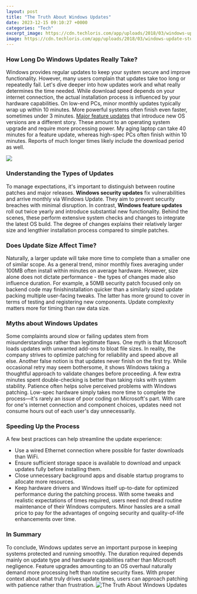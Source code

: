 ```yaml
---
layout: post
title: "The Truth About Windows Updates"
date: 2023-12-15 09:10:27 +0000
categories: "Tech"
excerpt_image: https://cdn.techloris.com/app/uploads/2018/03/windows-update-stuck-2.png
image: https://cdn.techloris.com/app/uploads/2018/03/windows-update-stuck-2.png
---
```


### How Long Do Windows Updates Really Take? 
Windows provides regular updates to keep your system secure and improve functionality. However, many users complain that updates take too long or repeatedly fail. Let's dive deeper into how updates work and what really determines the time needed.
While download speed depends on your internet connection, the actual installation process is influenced by your hardware capabilities. On low-end PCs, minor monthly updates typically wrap up within 10 minutes. More powerful systems often finish even faster, sometimes under 3 minutes. 
[Major feature updates](https://fistore.mysenprints.com/collection/abbe) that introduce new OS versions are a different story. These amount to an operating system upgrade and require more processing power. My aging laptop can take 40 minutes for a feature update, whereas high-spec PCs often finish within 10 minutes. Reports of much longer times likely include the download period as well.

![](https://cambridgesupport.com/wp-content/uploads/2020/10/Windows-Updates.jpg)
### Understanding the Types of Updates 
To manage expectations, it's important to distinguish between routine patches and major releases. **Windows security updates** fix vulnerabilities and arrive monthly via Windows Update. They aim to prevent security breaches with minimal disruption.
In contrast, **Windows feature updates** roll out twice yearly and introduce substantial new functionality. Behind the scenes, these perform extensive system checks and changes to integrate the latest OS build. The degree of changes explains their relatively larger size and lengthier installation process compared to simple patches.
### Does Update Size Affect Time? 
Naturally, a larger update will take more time to complete than a smaller one of similar scope. As a general trend, minor monthly fixes averaging under 100MB often install within minutes on average hardware. However, size alone does not dictate performance - the types of changes made also influence duration.
For example, a 50MB security patch focused only on backend code may finishinstallation quicker than a similarly sized update packing multiple user-facing tweaks. The latter has more ground to cover in terms of testing and registering new components. Update complexity matters more for timing than raw data size.
### Myths about Windows Updates 
Some complaints around slow or failing updates stem from misunderstandings rather than legitimate flaws. One myth is that Microsoft loads updates with unwanted add-ons to bloat file sizes. In reality, the company strives to optimize patching for reliability and speed above all else. 
Another false notion is that updates never finish on the first try. While occasional retry may seem bothersome, it shows Windows taking a thoughtful approach to validate changes before proceeding. A few extra minutes spent double-checking is better than taking risks with system stability. 
Patience often helps solve perceived problems with Windows patching. Low-spec hardware simply takes more time to complete the process—it's rarely an issue of poor coding on Microsoft's part. With care for one's internet connection and component choices, updates need not consume hours out of each user's day unnecessarily.
### Speeding Up the Process 
A few best practices can help streamline the update experience:
- Use a wired Ethernet connection where possible for faster downloads than WiFi. 
- Ensure sufficient storage space is available to download and unpack updates fully before installing them. 
- Close unnecessary background apps and disable startup programs to allocate more resources. 
- Keep hardware drivers and Windows itself up-to-date for optimized performance during the patching process.
With some tweaks and realistic expectations of times required, users need not dread routine maintenance of their Windows computers. Minor hassles are a small price to pay for the advantages of ongoing security and quality-of-life enhancements over time.
### In Summary
To conclude, Windows updates serve an important purpose in keeping systems protected and running smoothly. The duration required depends mainly on update type and hardware capabilities rather than Microsoft negligence. Feature upgrades amounting to an OS overhaul naturally demand more processing heft than routine security fixes. With proper context about what truly drives update times, users can approach patching with patience rather than frustration.
![The Truth About Windows Updates](https://cdn.techloris.com/app/uploads/2018/03/windows-update-stuck-2.png)